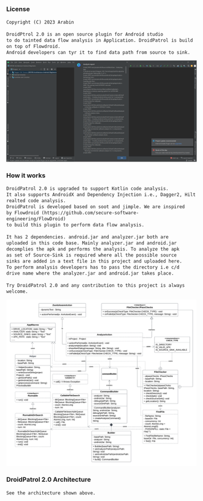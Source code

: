 ### License
```
Copyright (C) 2023 Arabin

DroidPtrol 2.0 is an open source plugin for Android studio 
to do tainted data flow analysis in Application. DroidPatrol is build on top of Flowdroid.
Android developers can tyr it to find data path from source to sink.

```

<img src="https://github.com/arabin-android/DroidPatrol2/blob/master/img.png"/>

### How it works
```
DroidPatrol 2.0 is upgraded to support Kotlin code analysis.
It also supports AndroidX and Dependency Injection i.e., Dagger2, Hilt realted code analysis.
DroidPatrol is developed based on soot and jimple. We are inspired
by Flowdroid (https://github.com/secure-software-engineering/FlowDroid)
to build this plugin to perform data flow analysis.

It has 2 dependencies. android.jar and analyzer.jar both are
uploaded in this code base. Mainly analyzer.jar and android.jar
decomplies the apk and performs the analysis. To analyze the apk
as set of Source-Sink is required where all the possible source
sinks are added in a text file in this project and uploaded here.
To perform analysis developers has to pass the directory i.e c/d
drive name where the analyzer.jar and android.jar takes place.

Try DroidPatrol 2.0 and any contribution to this project is always welcome.
```

<img src="https://github.com/arabin-android/DroidPatrol2/blob/master/DroidPatrol%202.0.png"/>

### DroidPatrol 2.0 Architecture
    
    See the architecture shown above.
```

